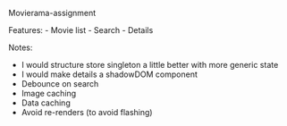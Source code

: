 Movierama-assignment

Features: 
    - Movie list
    - Search
    - Details


Notes:

- I would structure store singleton a little better with more generic state
- I would make details a shadowDOM component
- Debounce on search
- Image caching
- Data caching
- Avoid re-renders (to avoid flashing)